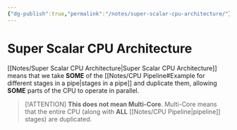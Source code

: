 ```yaml
---
{"dg-publish":true,"permalink":"/notes/super-scalar-cpu-architecture/"}
---
```




# Super Scalar CPU Architecture
[[Notes/Super Scalar CPU Architecture\|Super Scalar CPU Architecture]] means that we take **SOME** of the [[Notes/CPU Pipeline#Example for different stages in a pipe\|stages in a pipe]] and duplicate them, allowing **SOME** parts of the CPU to operate in parallel.

>[!ATTENTION]
>**This does not mean Multi-Core**.
>Multi-Core means that the entire CPU (along with **ALL** [[Notes/CPU Pipeline\|pipeline]] stages) are duplicated.
